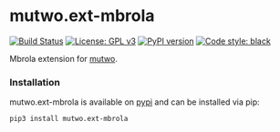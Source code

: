 # mutwo.ext-mbrola

[![Build Status](https://circleci.com/gh/mutwo-org/mutwo.ext-mbrola.svg?style=shield)](https://circleci.com/gh/mutwo-org/mutwo.ext-mbrola)
[![License: GPL v3](https://img.shields.io/badge/License-GPLv3-blue.svg)](https://www.gnu.org/licenses/gpl-3.0)
[![PyPI version](https://badge.fury.io/py/mutwo.ext-mbrola.svg)](https://badge.fury.io/py/mutwo.ext-mbrola)
[![Code style: black](https://img.shields.io/badge/code%20style-black-000000.svg)](https://github.com/psf/black)

Mbrola extension for [mutwo](https://github.com/mutwo-org/mutwo).

### Installation

mutwo.ext-mbrola is available on [pypi](https://pypi.org/project/mutwo.ext-mbrola/) and can be installed via pip:

```sh
pip3 install mutwo.ext-mbrola
```

